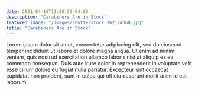 ```yaml
---
date: 2021-04-10T11:00:59-04:00
description: "Carabiners Are in Stock"
featured_image: "/images/shutterstock_362174360.jpg"
title: "Carabiners Are in Stock"
---
```


Lorem ipsum dolor sit amet, consectetur adipiscing elit, sed do eiusmod tempor incididunt ut labore et dolore magna aliqua. Ut enim ad minim veniam, quis nostrud exercitation ullamco laboris nisi ut aliquip ex ea commodo consequat. Duis aute irure dolor in reprehenderit in voluptate velit esse cillum dolore eu fugiat nulla pariatur. Excepteur sint occaecat cupidatat non proident, sunt in culpa qui officia deserunt mollit anim id est laborum.